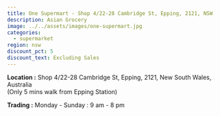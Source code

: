 ```yaml
---
title: One Supermart - Shop 4/22-28 Cambridge St, Epping, 2121, NSW
description: Asian Grocery
image: ../../assets/images/one-supermart.jpg
categories:
  - supermarket
region: nsw
discount_pct: 5
discount_text: Excluding Sales
---
```


**Location :** Shop 4/22-28 Cambridge St, Epping, 2121, New South Wales, Australia\
(Only 5 mins walk from Epping Station)

**Trading :** Monday - Sunday : 9 am - 8 pm
